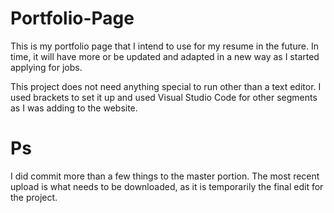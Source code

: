 # Portfolio-Page

 This is my portfolio page that I intend to use for my resume in the future. In time, it will have more or be updated and adapted in a new way as I started applying for jobs. 
 
 This project does not need anything special to run other than a text editor. I used brackets to set it up and used Visual Studio Code for other segments as I was adding to the website. 
 
# Ps
 I did commit more than a few things to the master portion. The most recent upload is what needs to be downloaded, as it is temporarily the final edit for the project. 

